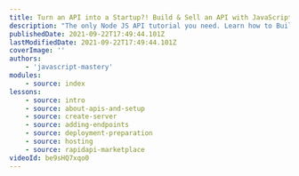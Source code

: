 ```yaml
---
title: Turn an API into a Startup?! Build & Sell an API with JavaScript
description: "The only Node JS API tutorial you need. Learn how to Build and Deploy your own fully custom JavaScript API with Node and Express from scratch. Once you've learned that, I'll teach you how to put it on a platform called RapidAPI, set the pricing tiers, start selling, and finally, build a business around it."
publishedDate: 2021-09-22T17:49:44.101Z
lastModifiedDate: 2021-09-22T17:49:44.101Z
coverImage: ''
authors:
    - 'javascript-mastery'
modules:
    - source: index
lessons:
    - source: intro
    - source: about-apis-and-setup
    - source: create-server
    - source: adding-endpoints
    - source: deployment-preparation
    - source: hosting
    - source: rapidapi-marketplace
videoId: be9sHQ7xqo0
---
```

